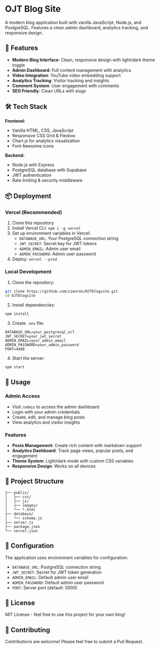 # OJT Blog Site

A modern blog application built with vanilla JavaScript, Node.js, and PostgreSQL. Features a clean admin dashboard, analytics tracking, and responsive design.

## 🚀 Features

- **Modern Blog Interface**: Clean, responsive design with light/dark theme toggle
- **Admin Dashboard**: Full content management with analytics
- **Video Integration**: YouTube video embedding support
- **Analytics Tracking**: Visitor tracking and insights
- **Comment System**: User engagement with comments
- **SEO Friendly**: Clean URLs with slugs

## 🛠️ Tech Stack

**Frontend:**
- Vanilla HTML, CSS, JavaScript
- Responsive CSS Grid & Flexbox
- Chart.js for analytics visualization
- Font Awesome icons

**Backend:**
- Node.js with Express
- PostgreSQL database with Supabase
- JWT authentication
- Rate limiting & security middleware

## 📦 Deployment

### Vercel (Recommended)

1. Clone this repository
2. Install Vercel CLI: `npm i -g vercel`
3. Set up environment variables in Vercel:
   - `DATABASE_URL`: Your PostgreSQL connection string
   - `JWT_SECRET`: Secret key for JWT tokens
   - `ADMIN_EMAIL`: Admin user email
   - `ADMIN_PASSWORD`: Admin user password
4. Deploy: `vercel --prod`

### Local Development

1. Clone the repository:
```bash
git clone https://github.com/zionren/OJTblogsite.git
cd OJTblogsite
```

2. Install dependencies:
```bash
npm install
```

3. Create `.env` file:
```env
DATABASE_URL=your_postgresql_url
JWT_SECRET=your_jwt_secret
ADMIN_EMAIL=your_admin_email
ADMIN_PASSWORD=your_admin_password
PORT=4488
```

4. Start the server:
```bash
npm start
```

## 🎯 Usage

### Admin Access
- Visit `/admin` to access the admin dashboard
- Login with your admin credentials
- Create, edit, and manage blog posts
- View analytics and visitor insights

### Features
- **Posts Management**: Create rich content with markdown support
- **Analytics Dashboard**: Track page views, popular posts, and engagement
- **Theme System**: Light/dark mode with custom CSS variables
- **Responsive Design**: Works on all devices

## 📂 Project Structure

```
├── public/
│   ├── css/
│   ├── js/
│   ├── images/
│   └── *.html
├── database/
│   └── schema.js
├── server.js
├── package.json
└── vercel.json
```

## 🔧 Configuration

The application uses environment variables for configuration:

- `DATABASE_URL`: PostgreSQL connection string
- `JWT_SECRET`: Secret for JWT token generation
- `ADMIN_EMAIL`: Default admin user email
- `ADMIN_PASSWORD`: Default admin user password
- `PORT`: Server port (default: 5000)

## 📄 License

MIT License - feel free to use this project for your own blog!

## 🤝 Contributing

Contributions are welcome! Please feel free to submit a Pull Request.
